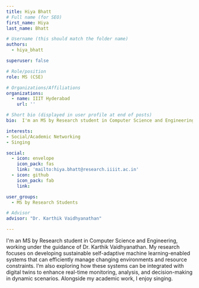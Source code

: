 ```yaml
---
title: Hiya Bhatt
# Full name (for SEO)
first_name: Hiya
last_name: Bhatt

# Username (this should match the folder name)
authors:
  - hiya_bhatt

superuser: false

# Role/position
role: MS (CSE)

# Organizations/Affiliations
organizations:
  - name: IIIT Hyderabad
    url: ''

# Short bio (displayed in user profile at end of posts)
bio:  I'm an MS by Research student in Computer Science and Engineering, working under the guidance of Dr. Karthik Vaidhyanathan.

interests:
- Social/Academic Networking
- Singing

social:
  - icon: envelope
    icon_pack: fas
    link: 'mailto:hiya.bhatt@research.iiiit.ac.in'
  - icon: github
    icon_pack: fab
    link:

user_groups:
  - MS by Research Students

# Advisor
advisor: "Dr. Karthik Vaidhyanathan"

---
```

I'm an MS by Research student in Computer Science and Engineering, working under the guidance of Dr. Karthik Vaidhyanathan. My research focuses on developing sustainable self-adaptive machine learning-enabled systems that can efficiently manage changing environments and resource constraints. I’m also exploring how these systems can be integrated with digital twins to enhance real-time monitoring, analysis, and decision-making in dynamic scenarios. Alongside my academic work, I enjoy singing.
